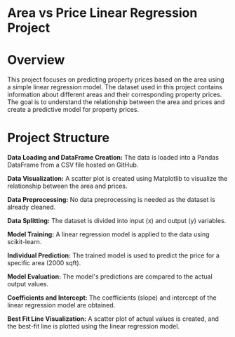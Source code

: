 # Area vs Price Linear Regression Project

# Overview
This project focuses on predicting property prices based on the area using a simple linear regression model. The dataset used in this project contains information about different areas and their corresponding property prices. The goal is to understand the relationship between the area and prices and create a predictive model for property prices.

# Project Structure

**Data Loading and DataFrame Creation:**
The data is loaded into a Pandas DataFrame from a CSV file hosted on GitHub.

**Data Visualization:**
A scatter plot is created using Matplotlib to visualize the relationship between the area and prices.

**Data Preprocessing:**
No data preprocessing is needed as the dataset is already cleaned.

**Data Splitting:**
The dataset is divided into input (x) and output (y) variables.

**Model Training:**
A linear regression model is applied to the data using scikit-learn.

**Individual Prediction:**
The trained model is used to predict the price for a specific area (2000 sqft).

**Model Evaluation:**
The model's predictions are compared to the actual output values.

**Coefficients and Intercept:**
The coefficients (slope) and intercept of the linear regression model are obtained.

**Best Fit Line Visualization:**
A scatter plot of actual values is created, and the best-fit line is plotted using the linear regression model.
